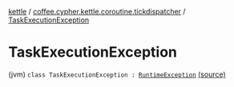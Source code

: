[kettle](../index.md) / [coffee.cypher.kettle.coroutine.tickdispatcher](index.md) / [TaskExecutionException](./-task-execution-exception.md)

# TaskExecutionException

(jvm) `class TaskExecutionException : `[`RuntimeException`](https://kotlinlang.org/api/latest/jvm/stdlib/kotlin/-runtime-exception/index.html) [(source)](https://github.com/Cypher121/kettle/blob/master/src/main/kotlin/coffee/cypher/kettle/coroutine/tickdispatcher/TaskExecutionException.kt#L3)